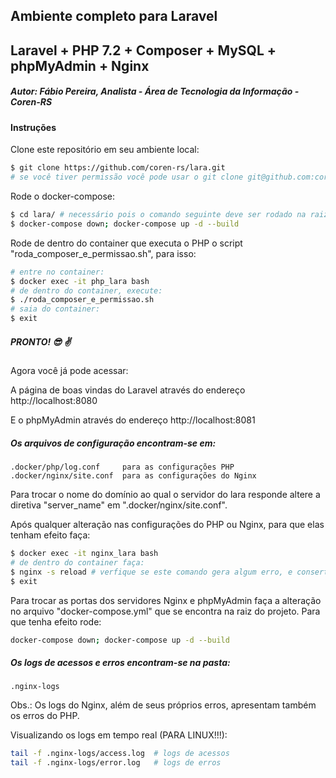 ## Ambiente completo para Laravel
##  Laravel + PHP 7.2 + Composer + MySQL + phpMyAdmin + Nginx
##### Autor: Fábio Pereira, Analista - Área de Tecnologia da Informação - Coren-RS

#### Instruções

Clone este repositório em seu ambiente local:
```bash
$ git clone https://github.com/coren-rs/lara.git
# se você tiver permissão você pode usar o git clone git@github.com:coren-rs/lara.git
```
Rode o docker-compose:
```bash
$ cd lara/ # necessário pois o comando seguinte deve ser rodado na raiz do projeto
$ docker-compose down; docker-compose up -d --build
```

Rode de dentro do container que executa o PHP o script "roda_composer_e_permissao.sh", para isso:

```bash
# entre no container:
$ docker exec -it php_lara bash 
# de dentro do container, execute:
$ ./roda_composer_e_permissao.sh
# saia do container:
$ exit
```

##### PRONTO! :sunglasses: :v:

Agora você já pode acessar:

A página de boas vindas do Laravel através do endereço http://localhost:8080

E o phpMyAdmin através do endereço http://localhost:8081

##### Os arquivos de configuração encontram-se em:

```
.docker/php/log.conf     para as configurações PHP
.docker/nginx/site.conf  para as configurações do Nginx
```

Para trocar o nome do domínio ao qual o servidor do lara responde altere a diretiva "server_name" em ".docker/nginx/site.conf".

Após qualquer alteração nas configurações do PHP ou Nginx, para que elas tenham efeito faça:
```bash
$ docker exec -it nginx_lara bash
# de dentro do container faça:
$ nginx -s reload # verfique se este comando gera algum erro, e conserte nas configurações se necessário
$ exit
```

Para trocar as portas dos servidores Nginx e phpMyAdmin faça a alteração no arquivo "docker-compose.yml" que se encontra na raiz do projeto. Para que tenha efeito rode:
```bash
docker-compose down; docker-compose up -d --build
```

##### Os logs de acessos e erros encontram-se na pasta:
```
.nginx-logs
```
Obs.: Os logs do Nginx, além de seus próprios erros, apresentam também os erros do PHP.

Visualizando os logs em tempo real (PARA LINUX!!!):
```bash
tail -f .nginx-logs/access.log  # logs de acessos
tail -f .nginx-logs/error.log   # logs de erros
```
